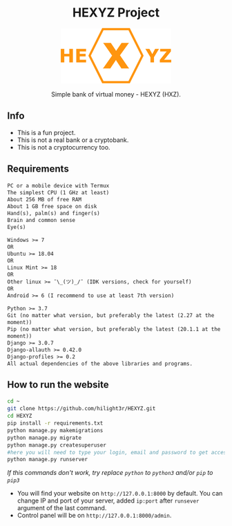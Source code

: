 <h1 align="center">HEXYZ Project</h1>

<p align="center">
	<img src="static/images/logo.png" alt="HEXYZ Project logo">
</p>

<p align="center">Simple bank of virtual money - HEXYZ (HXZ).</p>

## Info
- This is a fun project.
- This is not a real bank or a cryptobank.
- This is not a cryptocurrency too.

## Requirements

```
PC or a mobile device with Termux
The simplest CPU (1 GHz at least)
About 256 MB of free RAM
About 1 GB free space on disk
Hand(s), palm(s) and finger(s)
Brain and common sense
Eye(s)
```

```
Windows >= 7
OR
Ubuntu >= 18.04
OR
Linux Mint >= 18
OR
Other linux >= ¯\_(ツ)_/¯ (IDK versions, check for yourself)
OR
Android >= 6 (I recommend to use at least 7th version)
```

```
Python >= 3.7
Git (no matter what version, but preferably the latest (2.27 at the moment))
Pip (no matter what version, but preferably the latest (20.1.1 at the moment))
Django >= 3.0.7
Django-allauth >= 0.42.0
Django-profiles >= 0.2
All actual dependencies of the above libraries and programs.
```

## How to run the website
```bash
cd ~
git clone https://github.com/hilight3r/HEXYZ.git
cd HEXYZ
pip install -r requirements.txt
python manage.py makemigrations
python manage.py migrate
python manage.py createsuperuser
#here you will need to type your login, email and password to get access to control panel
python manage.py runserver
```
  *If this commands don't work, try replace `python` to `python3` and/or `pip` to `pip3`*
- You will find your website on `http://127.0.0.1:8000` by default. You can change IP and port of your server, added `ip:port` after `runsever` argument of the last command.
- Control panel will be on `http://127.0.0.1:8000/admin`.
